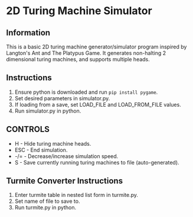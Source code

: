 # 2D Turing Machine Simulator
## Information
This is a basic 2D turing machine generator/simulator program inspired by Langton's Ant and The Platypus Game. It generates non-halting 2 dimensional turing machines, and supports multiple heads.

## Instructions
1. Ensure python is downloaded and run ```pip install pygame```.
2. Set desired parameters in simulator.py.
3. If loading from a save, set LOAD_FILE and LOAD_FROM_FILE values.
4. Run simulator.py in python.

## CONTROLS
- H - Hide turing machine heads.
- ESC - End simulation.
- -/= - Decrease/increase simulation speed.
- S - Save currently running turing machines to file (auto-generated).

## Turmite Converter Instructions
1. Enter turmite table in nested list form in turmite.py.
2. Set name of file to save to.
3. Run turmite.py in python.